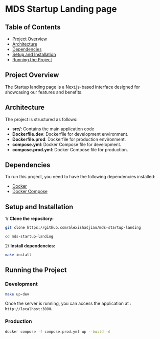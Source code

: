 # MDS Startup Landing page

## Table of Contents

- [Project Overview](#project-overview)
- [Architecture](#architecture)
- [Dependencies](#dependencies)
- [Setup and Installation](#setup-and-installation)
- [Running the Project](#running-the-project)

## Project Overview

The Startup landing page is a Next.js-based interface designed for showcasing our features and benefits.

## Architecture

The project is structured as follows:

- **src/**: Contains the main application code
- **Dockerfile.dev**: Dockerfile for development environment.
- **Dockerfile.prod**: Dockerfile for production environment.
- **compose.yml**: Docker Compose file for development.
- **compose.prod.yml**: Docker Compose file for production.

## Dependencies

To run this project, you need to have the following dependencies installed:

- [Docker](https://www.docker.com/)
- [Docker Compose](https://docs.docker.com/compose/)

## Setup and Installation

1/ **Clone the repository:**

````sh
git clone https://github.com/alexishadjian/mds-startup-landing
````

````sh
cd mds-startup-landing
````

2/ **Install dependencies:**

````sh
make install
````

## Running the Project

### Development

````sh
make up-dev
````

Once the server is running, you can access the application at : `http://localhost:3000`.

### Production

````sh
docker compose -f compose.prod.yml up --build -d
````